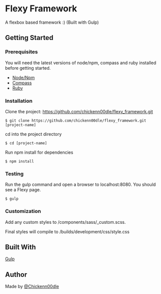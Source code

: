 Flexy Framework
======

A flexbox based framework :) (Built with Gulp)

## Getting Started

### Prerequisites

You will need the latest versions of node/npm, compass and ruby installed before getting started.

* [Node/Npm](https://www.npmjs.com/get-npm)
* [Compass](https://www.npmjs.com/package/compass)
* [Ruby](https://www.ruby-lang.org/en/documentation/installation/)

### Installation

Clone the project: https://github.com/chickenn00dle/flexy_framework.git

```
$ git clone https://github.com/chickenn00dle/flexy_framework.git [project-name]
```

cd into the project directory

```
$ cd [project-name]
```

Run npm install for dependencies

```
$ npm install
```

### Testing

Run the gulp command and open a browser to localhost:8080. You should see a Flexy page.

```
$ gulp
```

### Customization

Add any custom styles to /components/sass/_custom.scss.

Final styles will compile to /builds/development/css/style.css  


## Built With
[Gulp](http://gulpjs.com/)

## Author

Made by [@Chickenn00dle](https://twitter.com/ChickenN00dle)
